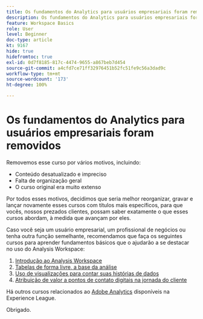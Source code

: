 ```yaml
---
title: Os fundamentos do Analytics para usuários empresariais foram removidos
description: Os fundamentos do Analytics para usuários empresariais foram removidos por vários motivos.
feature: Workspace Basics
role: User
level: Beginner
doc-type: article
kt: 9167
hide: true
hidefromtoc: true
exl-id: 0d7f8185-817c-4474-9655-a867beb7d454
source-git-commit: a4cfd7ce71ff32976451b52fc51fe9c56a3dad9c
workflow-type: tm+mt
source-wordcount: '173'
ht-degree: 100%

---
```


# Os fundamentos do Analytics para usuários empresariais foram removidos

Removemos esse curso por vários motivos, incluindo:

* Conteúdo desatualizado e impreciso
* Falta de organização geral
* O curso original era muito extenso

Por todos esses motivos, decidimos que seria melhor reorganizar, gravar e lançar novamente esses cursos com títulos mais específicos, para que vocês, nossos prezados clientes, possam saber exatamente o que esses cursos abordam, à medida que avançam por eles.

Caso você seja um usuário empresarial, um profissional de negócios ou tenha outra função semelhante, recomendamos que faça os seguintes cursos para aprender fundamentos básicos que o ajudarão a se destacar no uso do Analysis Workspace:

1. [Introdução ao Analysis Workspace](https://experienceleague.adobe.com/?recommended=Analytics-U-1-2020.1.workspace&lang=pt-BR)
1. [Tabelas de forma livre, a base da análise](https://experienceleague.adobe.com/?lang=pt-br&recommended=Analytics-U-1-2020.3)
1. [Uso de visualizações para contar suas histórias de dados](https://experienceleague.adobe.com/?recommended=Analytics-U-1-2021.1.visualizations&lang=pt-BR)
1. [Atribuição de valor a pontos de contato digitais na jornada do cliente](https://experienceleague.adobe.com/?recommended=Analytics-U-1-2020.2&lang=pt-BR)

Há outros cursos relacionados ao [Adobe Analytics](https://experienceleague.adobe.com/?recommended=Analytics-U-1-2020.1.workspace&lang=pt-BR) disponíveis na Experience League.

Obrigado.
